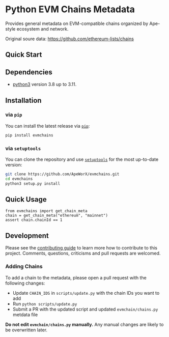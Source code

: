 # Python EVM Chains Metadata

Provides general metadata on EVM-compatible chains organized by Ape-style ecosystem and network.

Original soure data: https://github.com/ethereum-lists/chains

## Quick Start

## Dependencies

- [python3](https://www.python.org/downloads) version 3.8 up to 3.11.

## Installation

### via `pip`

You can install the latest release via [`pip`](https://pypi.org/project/pip/):

```bash
pip install evmchains
```

### via `setuptools`

You can clone the repository and use [`setuptools`](https://github.com/pypa/setuptools) for the most up-to-date version:

```bash
git clone https://github.com/ApeWorX/evmchains.git
cd evmchains
python3 setup.py install
```

## Quick Usage

```
from evmchains import get_chain_meta
chain = get_chain_meta("ethereum", "mainnet")
assert chain.chainId == 1
```

## Development

Please see the [contributing guide](CONTRIBUTING.md) to learn more how to contribute to this project.
Comments, questions, criticisms and pull requests are welcomed.

### Adding Chains

To add a chain to the metadata, please open a pull request with the following changes:

- Update `CHAIN_IDS` in `scripts/update.py` with the chain IDs you want to add
- Run `python scripts/update.py`
- Submit a PR with the updated script and updated `evmchain/chains.py` metdata file

**Do not edit `evmchain/chains.py` manually.** Any manual changes are likely to be overwritten later.

